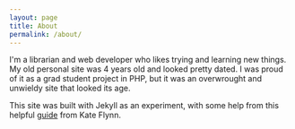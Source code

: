 ```yaml
---
layout: page
title: About
permalink: /about/
---
```


I'm a librarian and web developer who likes trying and learning new things. My old personal site was 4 years old and looked pretty dated. I was proud of it as a grad student project in PHP, but it was an overwrought and unwieldy site that looked its age.

This site was built with Jekyll as an experiment, with some help from this helpful [guide](https://kateefly.github.io/) from Kate Flynn. 



